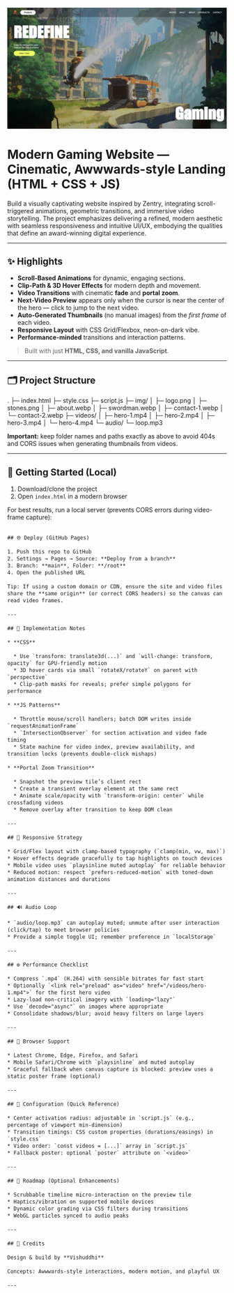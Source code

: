 ![Project Screenshot](img/thumbnail.png)  
# Modern Gaming Website — Cinematic, Awwwards-style Landing (HTML + CSS + JS)

Build a visually captivating website inspired by Zentry, integrating scroll-triggered animations, geometric transitions, and immersive video storytelling. The project emphasizes delivering a refined, modern aesthetic with seamless responsiveness and intuitive UI/UX, embodying the qualities that define an award-winning digital experience.

---

## ✨ Highlights

- **Scroll-Based Animations** for dynamic, engaging sections.
- **Clip-Path & 3D Hover Effects** for modern depth and movement.
- **Video Transitions** with cinematic **fade** and **portal zoom**.
- **Next-Video Preview** appears only when the cursor is near the center of the hero — click to jump to the next video.
- **Auto-Generated Thumbnails** (no manual images) from the *first frame* of each video.
- **Responsive Layout** with CSS Grid/Flexbox, neon-on-dark vibe.
- **Performance-minded** transitions and interaction patterns.

> Built with just **HTML, CSS, and vanilla JavaScript**.

---

## 🗂️ Project Structure



.
├─ index.html
├─ style.css
├─ script.js
├─ img/
│  ├─ logo.png
│  ├─ stones.png
│  ├─ about.webp
│  ├─ swordman.webp
│  ├─ contact-1.webp
│  └─ contact-2.webp
├─ videos/
│  ├─ hero-1.mp4
│  ├─ hero-2.mp4
│  ├─ hero-3.mp4
│  └─ hero-4.mp4
└─ audio/
   └─ loop.mp3



**Important:** keep folder names and paths exactly as above to avoid 404s and CORS issues when generating thumbnails from videos.

---

## 🚀 Getting Started (Local)

1. Download/clone the project
2. Open `index.html` in a modern browser

For best results, run a local server (prevents CORS errors during video-frame capture):

```

## 🌐 Deploy (GitHub Pages)

1. Push this repo to GitHub
2. Settings → Pages → Source: **Deploy from a branch**
3. Branch: **main**, Folder: **/root**
4. Open the published URL

Tip: If using a custom domain or CDN, ensure the site and video files share the **same origin** (or correct CORS headers) so the canvas can read video frames.

---

## 🧠 Implementation Notes

* **CSS**

  * Use `transform: translate3d(...)` and `will-change: transform, opacity` for GPU-friendly motion
  * 3D hover cards via small `rotateX/rotateY` on parent with `perspective`
  * Clip-path masks for reveals; prefer simple polygons for performance

* **JS Patterns**

  * Throttle mouse/scroll handlers; batch DOM writes inside `requestAnimationFrame`
  * `IntersectionObserver` for section activation and video fade timing
  * State machine for video index, preview availability, and transition locks (prevents double-click mishaps)

* **Portal Zoom Transition**

  * Snapshot the preview tile’s client rect
  * Create a transient overlay element at the same rect
  * Animate scale/opacity with `transform-origin: center` while crossfading videos
  * Remove overlay after transition to keep DOM clean

---

## 📱 Responsive Strategy

* Grid/Flex layout with clamp-based typography (`clamp(min, vw, max)`)
* Hover effects degrade gracefully to tap highlights on touch devices
* Mobile video uses `playsinline muted autoplay` for reliable behavior
* Reduced motion: respect `prefers-reduced-motion` with toned-down animation distances and durations

---

## 🔊 Audio Loop

* `audio/loop.mp3` can autoplay muted; unmute after user interaction (click/tap) to meet browser policies
* Provide a simple toggle UI; remember preference in `localStorage`

---

## ⚙️ Performance Checklist

* Compress `.mp4` (H.264) with sensible bitrates for fast start
* Optionally `<link rel="preload" as="video" href="/videos/hero-1.mp4">` for the first hero video
* Lazy-load non-critical imagery with `loading="lazy"`
* Use `decode="async"` on images where appropriate
* Consolidate shadows/blur; avoid heavy filters on large layers

---

## 🧪 Browser Support

* Latest Chrome, Edge, Firefox, and Safari
* Mobile Safari/Chrome with `playsinline` and muted autoplay
* Graceful fallback when canvas capture is blocked: preview uses a static poster frame (optional)

---

## 🧰 Configuration (Quick Reference)

* Center activation radius: adjustable in `script.js` (e.g., percentage of viewport min-dimension)
* Transition timings: CSS custom properties (durations/easings) in `style.css`
* Video order: `const videos = [...]` array in `script.js`
* Fallback poster: optional `poster` attribute on `<video>`

---

## 📝 Roadmap (Optional Enhancements)

* Scrubbable timeline micro-interaction on the preview tile
* Haptics/vibration on supported mobile devices
* Dynamic color grading via CSS filters during transitions
* WebGL particles synced to audio peaks

---

## 🙌 Credits

Design & build by **Vishuddhi**

Concepts: Awwwards-style interactions, modern motion, and playful UX

---

